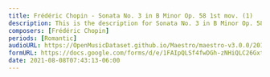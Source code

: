 ```yaml
---
title: Frédéric Chopin - Sonata No. 3 in B Minor Op. 58 1st mov. (1)
description: This is the description for Sonata No. 3 in B Minor Op. 58 1st mov. by Frédéric Chopin
composers: [Frédéric Chopin]
periods: [Romantic]
audioURL: https://OpenMusicDataset.github.io/Maestro/maestro-v3.0.0/2013/ORIG-MIDI_03_7_8_13_Group__MID--AUDIO_18_R2_2013_wav--4.midi
formURL: https://docs.google.com/forms/d/e/1FAIpQLSf4fwDGh-zNHiQLC26GxtU7uWo4FA7mlYZFb2rQu_NGipzoKQ/viewform
date: 2021-08-08T07:43:13-06:00
---
```

